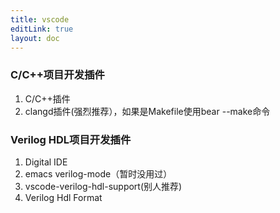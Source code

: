 ```yaml
---
title: vscode
editLink: true
layout: doc
---
```



### C/C++项目开发插件

1. C/C++插件
2. clangd插件(强烈推荐），如果是Makefile使用bear --make命令

### Verilog HDL项目开发插件

1. Digital IDE
2. emacs verilog-mode（暂时没用过）
3. vscode-verilog-hdl-support(别人推荐)
4. Verilog Hdl Format

### 